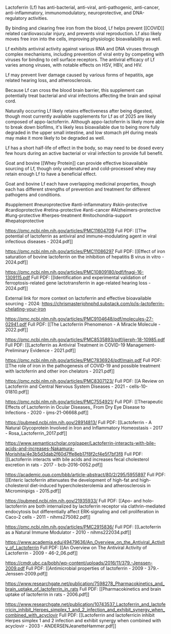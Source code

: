 Lactoferrin (Lf) has anti-bacterial, anti-viral, anti-pathogenic, anti-cancer, anti-inflammatory, immunomodulatory, neuroprotective, and DNA-regulatory activities. 

By binding and clearing free iron from the blood, Lf helps prevent [[COVID]] related cardiovascular injury, and prevents viral reproduction. Lf also likely moves free iron into the cells, improving physiologic bioavailability as well.

Lf exhibits antiviral activity against various RNA and DNA viruses through complex mechanisms, including prevention of viral entry by competing with viruses for binding to cell surface receptors. The antiviral efficacy of Lf varies among viruses, with notable effects on HSV, HBV, and HIV.

Lf may prevent liver damage caused by various forms of hepatitis, age related hearing loss, and atherosclerosis.

Because Lf can cross the blood brain barrier, this supplement can potentially treat bacterial and viral infections affecting the brain and spinal cord.

Naturally occurring Lf likely retains effectiveness after being digested, though most currently available supplements for Lf as of 2025 are likely composed of appo-lactoferrin. Although appo-lactoferrin is likely more able to break down biofilms, it's likely less bioavailable due to being more fully degraded in the upper small intestine, and low stomach pH during meals may make it more likely to be degraded as well.

Lf has a short half-life of effect in the body, so may need to be dosed every few hours during an active bacterial or viral infection to provide full benefit.

Goat and bovine [[Whey Protein]] can provide effective bioavailable sourcing of Lf, though only undenatured and cold-processed whey may retain enough Lf to have a beneficial effect.

Goat and bovine Lf each have overlapping medicinal properties, though each has different strengths of prevention and treatment for different pathogens and conditions.

#supplement #neuroprotective #anti-inflammatory #skin-protective #cardioprotective #retina-protective #anti-cancer #Alzheimers-protective #lung-protective  #herpes-treatment  #mitochondria-support #hepatoprotective

https://pmc.ncbi.nlm.nih.gov/articles/PMC11604709
Full PDF: [[The potential of lactoferrin as antiviral and immune-modulating agent in viral infectious diseases - 2024.pdf]]

https://pmc.ncbi.nlm.nih.gov/articles/PMC11086297
Full PDF: [[Effect of iron saturation of bovine lactoferrin on the inhibition of hepatitis B virus in vitro - 2024.pdf]]

https://pmc.ncbi.nlm.nih.gov/articles/PMC10809180/pdf/fnagi-16-1309115.pdf
Full PDF: [[Identification and experimental validation of ferroptosis-related gene lactotransferrin in age-related hearing loss - 2024.pdf]]

External link for more context on lactoferrin and effective bioavailable sourcing - 2024:
https://chrismasterjohnphd.substack.com/p/is-lactoferrin-chelating-your-iron

https://pmc.ncbi.nlm.nih.gov/articles/PMC9104648/pdf/molecules-27-02941.pdf
Full PDF: [[The Lactoferrin Phenomenon - A Miracle Molecule - 2022.pdf]]

https://pmc.ncbi.nlm.nih.gov/articles/PMC8535893/pdf/ijerph-18-10985.pdf
Full PDF: [[Lactoferrin as Antiviral Treatment in COVID-19 Management- Preliminary Evidence - 2021.pdf]]

https://pmc.ncbi.nlm.nih.gov/articles/PMC7836924/pdf/main.pdf
Full PDF: [[The role of iron in the pathogenesis of COVID-19 and possible treatment with lactoferrin and other iron chelators - 2021.pdf]]

https://pmc.ncbi.nlm.nih.gov/articles/PMC8307123/
Full PDF: [[A Review on Lactoferrin and Central Nervous System Diseases - 2021 - cells-10-01810.pdf]]

https://pmc.ncbi.nlm.nih.gov/articles/PMC7554921/
Full PDF: [[Therapeutic Effects of Lactoferrin in Ocular Diseases_ From Dry Eye Disease to Infections - 2020 - ijms-21-06668.pdf]]

https://pubmed.ncbi.nlm.nih.gov/28914813/
Full PDF: [[Lactoferrin - A Natural Glycoprotein Involved in Iron and Inflammatory Homeostasis - 2017 - Rosa_Lactoferrin_2017.pdf]]

https://www.semanticscholar.org/paper/Lactoferrin-interacts-with-bile-acids-and-increases-Nakamura-Morishita/4e3b5d3dab2f60d7ffe8eb17f8f2cf4e5f7bf3f8
Full PDF: [[Lactoferrin interacts with bile acids and increases fecal cholesterol excretion in rats - 2017 - bcb-2016-0052.pdf]]

https://academic.oup.com/bbb/article-abstract/80/2/295/5955897
Full PDF: [[Enteric lactoferrin attenuates the development of high-fat and high-cholesterol diet-induced hypercholesterolemia and atherosclerosis in Microminipigs - 2015.pdf]]

https://pubmed.ncbi.nlm.nih.gov/21935933/
Full PDF: [[Apo- and holo-lactoferrin are both internalized by lactoferrin receptor via clathrin-mediated endocytosis but differentially affect ERK-signaling and cell proliferation in Caco-2 cells - 2011 - nihms275082.pdf]]

https://pmc.ncbi.nlm.nih.gov/articles/PMC2915836/
Full PDF: [[Lactoferrin as a Natural Immune Modulator - 2010 - nihms222034.pdf]]

https://www.academia.edu/49479636/An_Overview_on_the_Antiviral_Activity_of_Lactoferrin
Full PDF: [[An Overview on The Antiviral Activity of Lactoferrin - 2009 - 46-2_06.pdf]]

https://cmdr.ubc.ca/bobh/wp-content/uploads/2016/11/379.-Jenssen-2009.pdf
Full PDF: [[Antimicrobial properties of lactoferrin - 2009 - 379.-Jenssen-2009.pdf]]

https://www.researchgate.net/publication/7598278_Pharmacokinetics_and_brain_uptake_of_lactoferrin_in_rats
Full PDF: [[Pharmacokinetics and brain uptake of lactoferrin in rats - 2006.pdf]]

https://www.researchgate.net/publication/10743537_Lactoferrin_and_lactoferricin_inhibit_Herpes_simplex_1_and_2_infection_and_exhibit_synergy_when_combined_with_acyclovir
Full PDF: [[Lactoferrin and lactoferricin inhibit Herpes simplex 1 and 2 infection and exhibit synergy when combined with acyclovir - 2003 - ANDERSENJeanetteHammer.pdf]]
